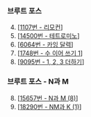 ### 브루트 포스
4. [[1107번 - 리모컨](https://www.acmicpc.net/problem/1107)]
5. [[14500번 - 테트로미노](https://www.acmicpc.net/problem/14500)]
6. [[6064번 - 카잉 달력](https://www.acmicpc.net/problem/6064)]
7. [[1748번 - 수 이어 쓰기 1](https://www.acmicpc.net/problem/1748)]
8. [[9095번 - 1, 2, 3 더하기](https://www.acmicpc.net/problem/9095)]

### 브루트 포스 - N과 M
8. [[15657번 - N과 M (8)](https://www.acmicpc.net/problem/15657)]
9. [[18290번 - NM과 K (1)](https://www.acmicpc.net/problem/18290)]

